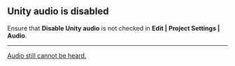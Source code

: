 ## Unity audio is disabled
Ensure that **Disable Unity audio** is not checked in **Edit | Project Settings | Audio**.

---
[Audio still cannot be heard.](System%20Volume.md)